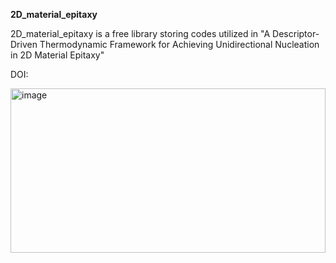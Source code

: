 **2D_material_epitaxy**

2D_material_epitaxy is a free library storing codes utilized in "A Descriptor-Driven Thermodynamic Framework for Achieving Unidirectional Nucleation in 2D Material Epitaxy"

DOI:


<img width="504" height="263" alt="image" src="https://github.com/user-attachments/assets/21364516-0e96-4914-8534-b0970b623fc9" />
